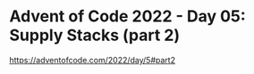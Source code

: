 # Advent of Code 2022 - Day 05: Supply Stacks (part 2)

<https://adventofcode.com/2022/day/5#part2>
